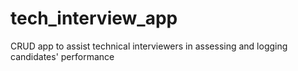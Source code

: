 # tech_interview_app
CRUD app to assist technical interviewers in assessing and logging candidates' performance
